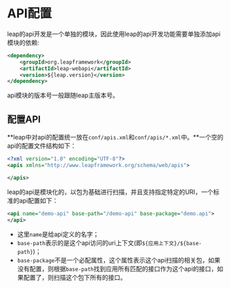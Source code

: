 # API配置

leap的api开发是一个单独的模块，因此使用leap的api开发功能需要单独添加api模块的依赖:

```xml
<dependency>
    <groupId>org.leapframework</groupId>
    <artifactId>leap-webapi</artifactId>
    <version>${leap.version}</version>
</dependency>
```

api模块的版本号一般跟随leap主版本号。

## 配置API

**leap中对api的配置统一放在`conf/apis.xml`和`conf/apis/*.xml`中。**一个空的api的配置文件结构如下：

```xml
<?xml version="1.0" encoding="UTF-8"?>
<apis xmlns="http://www.leapframework.org/schema/web/apis">

</apis>
```

leap的api是模块化的，以包为基础进行扫描，并且支持指定特定的URI，一个标准的api配置如下：

```xml
<api name="demo-api" base-path="/demo-api" base-package="demo.api">
</api>
```

* 这里`name`是给api定义的名字；
* `base-path`表示的是这个api访问的uri上下文(即`${应用上下文}/${base-path}`)；
* `base-package`不是一个必配属性，这个属性表示这个api扫描的相关包，如果没有配置，则根据`base-path`找到应用所有匹配的接口作为这个api的接口，如果配置了，则扫描这个包下所有的接口。


